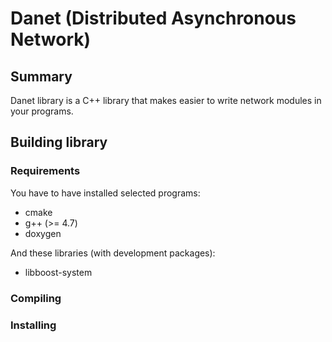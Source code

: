 Danet (Distributed Asynchronous Network)
========================================

Summary
-------

Danet library is a C++ library that makes easier to write network modules in your programs.

Building library
----------------

### Requirements

You have to have installed selected programs:
* cmake
* g++ (>= 4.7)
* doxygen

And these libraries (with development packages):
* libboost-system

### Compiling

### Installing


